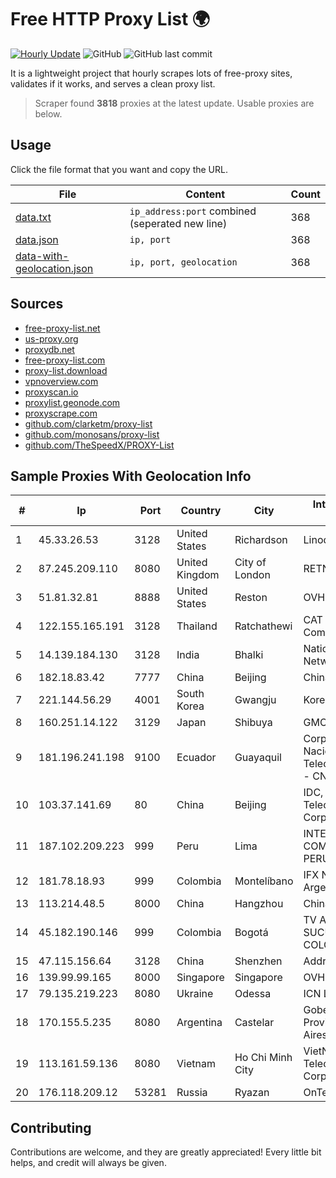 
# Free HTTP Proxy List 🌍

[![Hourly Update](https://github.com/mertguvencli/http-proxy-list/actions/workflows/main.yml/badge.svg?branch=main)](https://github.com/mertguvencli/http-proxy-list/actions/workflows/main.yml)
![GitHub](https://img.shields.io/github/license/mertguvencli/http-proxy-list)
![GitHub last commit](https://img.shields.io/github/last-commit/mertguvencli/http-proxy-list)

It is a lightweight project that hourly scrapes lots of free-proxy sites, validates if it works, and serves a clean proxy list.


> Scraper found **3818** proxies at the latest update. Usable proxies are below.

## Usage

Click the file format that you want and copy the URL.


|File|Content|Count|
|----|-------|-----|
|[data.txt](https://raw.githubusercontent.com/mertguvencli/http-proxy-list/main/proxy-list/data.txt)|`ip_address:port` combined (seperated new line)|368|
|[data.json](https://raw.githubusercontent.com/mertguvencli/http-proxy-list/main/proxy-list/data.json)|`ip, port`|368|
|[data-with-geolocation.json](https://raw.githubusercontent.com/mertguvencli/http-proxy-list/main/proxy-list/data-with-geolocation.json)|`ip, port, geolocation`|368|

## Sources

* [free-proxy-list.net](https://free-proxy-list.net)
* [us-proxy.org](https://www.us-proxy.org)
* [proxydb.net](http://proxydb.net)
* [free-proxy-list.com](https://free-proxy-list.com/?page=&port=&type%5B%5D=http&type%5B%5D=https&up_time=0&search=Search)
* [proxy-list.download](https://www.proxy-list.download/HTTP)
* [vpnoverview.com](https://vpnoverview.com/privacy/anonymous-browsing/free-proxy-servers)
* [proxyscan.io](https://www.proxyscan.io)
* [proxylist.geonode.com](https://proxylist.geonode.com/api/proxy-list?limit=300&page=1&sort_by=lastChecked&sort_type=desc&protocols=http,https)
* [proxyscrape.com](https://api.proxyscrape.com/v2/?request=displayproxies&protocol=http&timeout=10000&country=all&ssl=all&anonymity=all)
* [github.com/clarketm/proxy-list](https://raw.githubusercontent.com/clarketm/proxy-list/master/proxy-list-raw.txt)
* [github.com/monosans/proxy-list](https://raw.githubusercontent.com/monosans/proxy-list/main/proxies/http.txt)
* [github.com/TheSpeedX/PROXY-List](https://raw.githubusercontent.com/TheSpeedX/PROXY-List/master/http.txt)


## Sample Proxies With Geolocation Info

|#|Ip|Port|Country|City|Internet Service Provider|
|-|--|----|-------|----|-------------------------|
|1|45.33.26.53|3128|United States|Richardson|Linode, LLC|
|2|87.245.209.110|8080|United Kingdom|City of London|RETN Limited|
|3|51.81.32.81|8888|United States|Reston|OVH SAS|
|4|122.155.165.191|3128|Thailand|Ratchathewi|CAT Telecom Public Company Limited|
|5|14.139.184.130|3128|India|Bhalki|National Knowledge Network|
|6|182.18.83.42|7777|China|Beijing|China Mobile|
|7|221.144.56.29|4001|South Korea|Gwangju|Korea Telecom|
|8|160.251.14.122|3129|Japan|Shibuya|GMO Internet, Inc|
|9|181.196.241.198|9100|Ecuador|Guayaquil|Corporacion Nacional De Telecomunicaciones - CNT EP|
|10|103.37.141.69|80|China|Beijing|IDC, China Telecommunications Corporation|
|11|187.102.209.223|999|Peru|Lima|INTEL COMUNICACIONES PERÚ SAC|
|12|181.78.18.93|999|Colombia|Montelíbano|IFX Networks Argentina S.R.L|
|13|113.214.48.5|8000|China|Hangzhou|Chinanet|
|14|45.182.190.146|999|Colombia|Bogotá|TV AZTECA SUCURSAL COLOMBIA|
|15|47.115.156.64|3128|China|Shenzhen|Addresses CNNIC|
|16|139.99.99.165|8000|Singapore|Singapore|OVH SAS|
|17|79.135.219.223|8080|Ukraine|Odessa|ICN Ltd.|
|18|170.155.5.235|8080|Argentina|Castelar|Gobernacion de la Provincia de Buenos Aires|
|19|113.161.59.136|8080|Vietnam|Ho Chi Minh City|VietNam Post and Telecom Corporation|
|20|176.118.209.12|53281|Russia|Ryazan|OnTelecom LLC|



## Contributing

Contributions are welcome, and they are greatly appreciated! Every
little bit helps, and credit will always be given.

